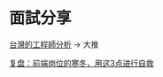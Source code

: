 # 面試分享

[台灣的工程師分析](https://m.gamer.com.tw/forum/C.php?bsn=60076&snA=5444020) -> 大推

[复盘：前端岗位的寒冬，用这3点进行自救](https://juejin.cn/post/7201491839815139389)